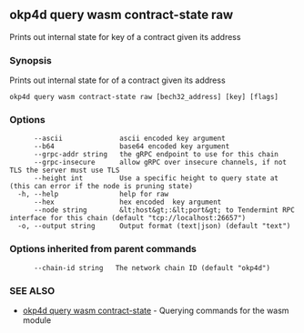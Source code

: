 ## okp4d query wasm contract-state raw

Prints out internal state for key of a contract given its address

### Synopsis

Prints out internal state for of a contract given its address

```
okp4d query wasm contract-state raw [bech32_address] [key] [flags]
```

### Options

```
      --ascii              ascii encoded key argument
      --b64                base64 encoded key argument
      --grpc-addr string   the gRPC endpoint to use for this chain
      --grpc-insecure      allow gRPC over insecure channels, if not TLS the server must use TLS
      --height int         Use a specific height to query state at (this can error if the node is pruning state)
  -h, --help               help for raw
      --hex                hex encoded  key argument
      --node string        &lt;host&gt;:&lt;port&gt; to Tendermint RPC interface for this chain (default "tcp://localhost:26657")
  -o, --output string      Output format (text|json) (default "text")
```

### Options inherited from parent commands

```
      --chain-id string   The network chain ID (default "okp4d")
```

### SEE ALSO

* [okp4d query wasm contract-state](okp4d_query_wasm_contract-state.md)	 - Querying commands for the wasm module
